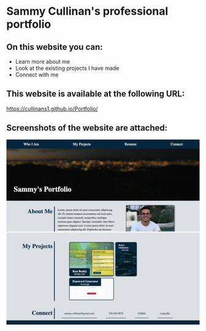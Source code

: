 # Sammy Cullinan's professional portfolio

## On this website you can:
 * Learn more about me
 * Look at the existing projects I have made
 * Connect with me

## This website is available at the following URL: 

https://cullinans1.github.io/Portfolio/

## Screenshots of the website are attached: 
![](/assets/images/screenshot1.png)
![](/assets/images/screenshot2.png)
